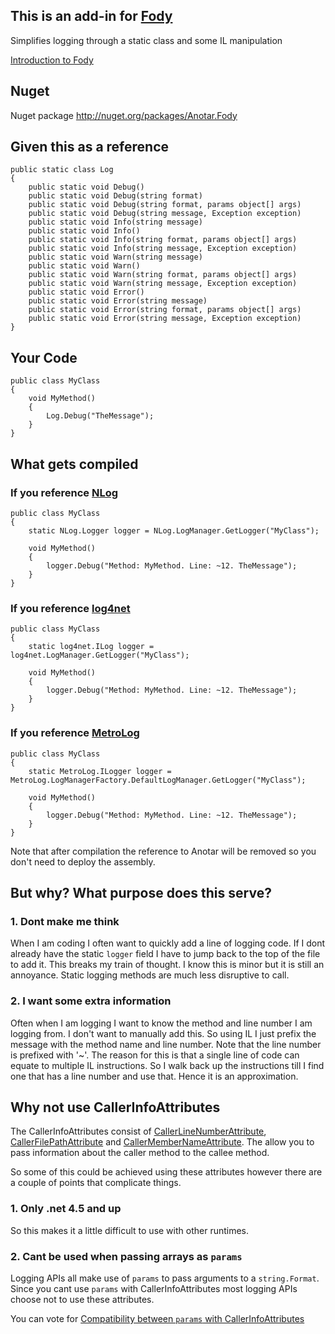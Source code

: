 ## This is an add-in for  [Fody](https://github.com/SimonCropp/Fody) 

Simplifies logging through a static class and some IL manipulation

[Introduction to Fody](https://github.com/SimonCropp/Fody/wiki/SampleUsage)

## Nuget

Nuget package http://nuget.org/packages/Anotar.Fody 

## Given this as a reference

    public static class Log
    {
        public static void Debug()
        public static void Debug(string format)
        public static void Debug(string format, params object[] args)
        public static void Debug(string message, Exception exception)
        public static void Info(string message)
        public static void Info()
        public static void Info(string format, params object[] args)
        public static void Info(string message, Exception exception)
        public static void Warn(string message)
        public static void Warn()
        public static void Warn(string format, params object[] args)
        public static void Warn(string message, Exception exception)
        public static void Error()
        public static void Error(string message)
        public static void Error(string format, params object[] args)
        public static void Error(string message, Exception exception)
    }

## Your Code

    public class MyClass
    {
        void MyMethod()
        {
            Log.Debug("TheMessage");
        }
    }

## What gets compiled

### If you reference [NLog](http://nlog-project.org/)

    public class MyClass
    {
        static NLog.Logger logger = NLog.LogManager.GetLogger("MyClass");

        void MyMethod()
        {
            logger.Debug("Method: MyMethod. Line: ~12. TheMessage");
        }
    }

### If you reference [log4net](http://logging.apache.org/log4net/)

    public class MyClass
    {
        static log4net.ILog logger = log4net.LogManager.GetLogger("MyClass");

        void MyMethod()
        {
            logger.Debug("Method: MyMethod. Line: ~12. TheMessage");
        }
    }
    
    

### If you reference [MetroLog](https://github.com/mbrit/MetroLog)

	public class MyClass
	{
		static MetroLog.ILogger logger = MetroLog.LogManagerFactory.DefaultLogManager.GetLogger("MyClass");

		void MyMethod()
		{
			logger.Debug("Method: MyMethod. Line: ~12. TheMessage");
		}
	}
    
Note that after compilation the reference to Anotar will be removed so you don't need to deploy the assembly.
    
## But why? What purpose does this serve?

### 1. Dont make me think

When I am coding I often want to quickly add a line of logging code. If I dont already have the static `logger` field I have to jump back to the top of the file to add it. This breaks my train of thought. I know this is minor but it is still an annoyance. Static logging methods are much less disruptive to call.

### 2. I want some extra information

Often when I am logging I want to know the method and line number I am logging from. I don't want to manually add this. So using IL I just prefix the message with the method name and line number. Note that the line number is prefixed with '~'. The reason for this is that a single line of code can equate to multiple IL instructions. So I walk back up the instructions till I find one that has a line number and use that. Hence it is an approximation.

## Why not use CallerInfoAttributes

The CallerInfoAttributes consist of  [CallerLineNumberAttribute](http://msdn.microsoft.com/en-us/library/system.runtime.compilerservices.callerlinenumberattribute.aspx),  [CallerFilePathAttribute](http://msdn.microsoft.com/en-us/library/system.runtime.compilerservices.callerfilepathattribute.aspx) and [CallerMemberNameAttribute](http://msdn.microsoft.com/en-us/library/system.runtime.compilerservices.callermembernameattribute.aspx). The allow you to pass information about the caller method to the callee method. 

So some of this could be achieved using these attributes however there are a couple of points that complicate things.

### 1. Only .net 4.5 and up

So this makes it a little difficult to use with other runtimes.

### 2. Cant be used when passing arrays as `params`

Logging APIs all make use of `params` to pass arguments to a `string.Format`. Since you cant use `params` with CallerInfoAttributes most logging APIs choose not to use these attributes.

You can vote for [Compatibility between `params` with CallerInfoAttributes](http://visualstudio.uservoice.com/forums/121579-visual-studio/suggestions/2762025-caller-membername-filepath-linenumber-of-net-4-5-) 
